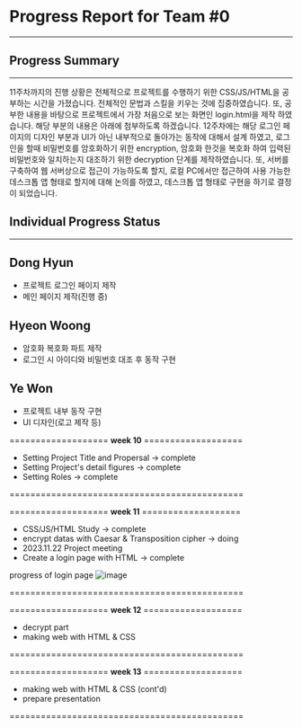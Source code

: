 

# Progress Report for Team #0
---
## Progress Summary
---
11주차까지의 진행 상황은 전체적으로 프로젝트를 수행하기 위한 CSS/JS/HTML을 공부하는 시간을 가졌습니다. 전체적인 문법과 스킬을 키우는 것에 집중하였습니다. 또, 공부한 내용을 바탕으로 프로젝트에서 가장 처음으로 보는 화면인 login.html을 제작 하였습니다. 해당 부분의 내용은 아래에 첨부하도록 하겠습니다. 12주차에는 해당 로그인 페이지의 디자인 부분과 UI가 아닌 내부적으로 돌아가는 동작에 대해서 설계 하였고, 로그인을 할때 비밀번호를 암호화하기 위한 encryption, 암호화 한것을 복호화 하여 입력된 비밀번호와 일치하는지 대조하기 위한 decryption 단계를 제작하였습니다. 또, 서버를 구축하여 웹 서버상으로 접근이 가능하도록 할지, 로컬 PC에서만 접근하여 사용 가능한 데스크톱 앱 형태로 할지에 대해 논의를 하였고, 데스크톱 앱 형태로 구현을 하기로 결정이 되었습니다.

## Individual Progress Status
---
## Dong Hyun
- 프로젝트 로그인 페이지 제작
- 메인 페이지 제작(진행 중)
## Hyeon Woong
- 암호화 복호화 파트 제작
- 로그인 시 아이디와 비밀번호 대조 후 동작 구현
## Ye Won
- 프로젝트 내부 동작 구현
- UI 디자인(로고 제작 등)



===================  __week 10__  ===================

- Setting Project Title and Propersal -> complete
- Setting Project's detail figures  ->  complete
- Setting Roles  ->  complete

============================================= 

===================  __week 11__  ===================

- CSS/JS/HTML Study  ->  complete
- encrypt datas with Caesar & Transposition cipher  ->  doing
- 2023.11.22 Project meeting
- Create a login page with HTML -> complete

progress of login page
![image](https://github.com/hdh3665/opensource_project/assets/74777272/4cc619c7-6ae9-40b3-92ee-ea7393f52c2f)

 
============================================= 

===================  __week 12__  ===================

- decrypt part
- making web with HTML & CSS

============================================= 

===================  __week 13__  ===================

- making web with HTML & CSS (cont'd)
- prepare presentation

============================================= 
